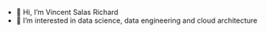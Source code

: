 - 👋 Hi, I’m Vincent Salas Richard
- 👀 I’m interested in data science, data engineering and cloud architecture

<!---
vinclab/vinclab is a ✨ special ✨ repository because its `README.md` (this file) appears on your GitHub profile.
You can click the Preview link to take a look at your changes.
--->
